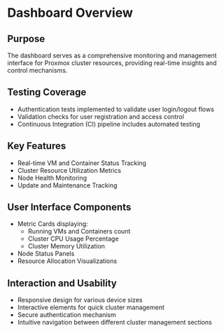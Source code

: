 # Dashboard Overview

## Purpose
The dashboard serves as a comprehensive monitoring and management interface for Proxmox cluster resources, providing real-time insights and control mechanisms.

## Testing Coverage
- Authentication tests implemented to validate user login/logout flows
- Validation checks for user registration and access control
- Continuous Integration (CI) pipeline includes automated testing

## Key Features
- Real-time VM and Container Status Tracking
- Cluster Resource Utilization Metrics
- Node Health Monitoring
- Update and Maintenance Tracking

## User Interface Components
- Metric Cards displaying:
  - Running VMs and Containers count
  - Cluster CPU Usage Percentage
  - Cluster Memory Utilization
- Node Status Panels
- Resource Allocation Visualizations

## Interaction and Usability
- Responsive design for various device sizes
- Interactive elements for quick cluster management
- Secure authentication mechanism
- Intuitive navigation between different cluster management sections
